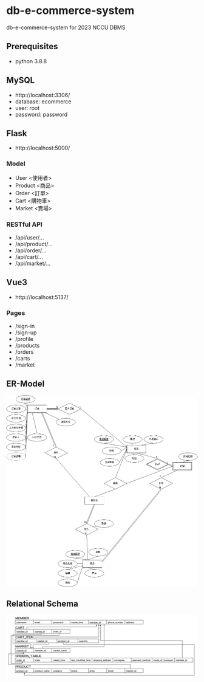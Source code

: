 # db-e-commerce-system
db-e-commerce-system for 2023 NCCU DBMS
## Prerequisites
* python 3.8.8
## MySQL
* http://localhost:3306/
* database: ecommerce
* user: root <br>
* password: password
## Flask
* http://localhost:5000/
### Model
* User <使用者>
* Product <商品>
* Order <訂單>
* Cart <購物車>
* Market <賣場>
### RESTful API
* /api/user/...
* /api/product/...
* /api/order/...
* /api/cart/...
* /api/market/...
## Vue3
* http://localhost:5137/
### Pages
* /sign-in
* /sign-up
* /profile
* /products
* /orders
* /carts
* /market
## ER-Model
![](./images/er-model.png)
## Relational Schema
![](./images/relational-schema.jpg)
